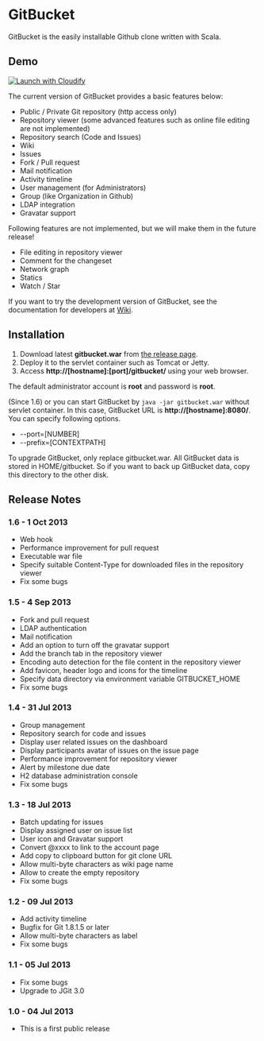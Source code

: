 GitBucket
=========

GitBucket is the easily installable Github clone written with Scala.

## Demo
[![Launch with Cloudify](http://rantav.github.io/cloudify-widget-pages/img/gh-button.png)](http://rantav.github.io/cloudify-widget-pages/gitbucket.html)


The current version of GitBucket provides a basic features below:

- Public / Private Git repository (http access only)
- Repository viewer (some advanced features such as online file editing are not implemented)
- Repository search (Code and Issues)
- Wiki
- Issues
- Fork / Pull request
- Mail notification
- Activity timeline
- User management (for Administrators)
- Group (like Organization in Github)
- LDAP integration
- Gravatar support

Following features are not implemented, but we will make them in the future release!

- File editing in repository viewer
- Comment for the changeset
- Network graph
- Statics
- Watch / Star

If you want to try the development version of GitBucket, see the documentation for developers at [Wiki](https://github.com/takezoe/gitbucket/wiki).

Installation
--------

1. Download latest **gitbucket.war** from [the release page](https://github.com/takezoe/gitbucket/releases).
2. Deploy it to the servlet container such as Tomcat or Jetty.
3. Access **http://[hostname]:[port]/gitbucket/** using your web browser.

The default administrator account is **root** and password is **root**.

(Since 1.6) or you can start GitBucket by ```java -jar gitbucket.war``` without servlet container. In this case, GitBucket URL is **http://[hostname]:8080/**. You can specify following options.

- --port=[NUMBER]
- --prefix=[CONTEXTPATH]

To upgrade GitBucket, only replace gitbucket.war. All GitBucket data is stored in HOME/gitbucket. So if you want to back up GitBucket data, copy this directory to the other disk.

Release Notes
--------
### 1.6 - 1 Oct 2013
- Web hook
- Performance improvement for pull request
- Executable war file
- Specify suitable Content-Type for downloaded files in the repository viewer
- Fix some bugs

### 1.5 - 4 Sep 2013
- Fork and pull request
- LDAP authentication
- Mail notification
- Add an option to turn off the gravatar support
- Add the branch tab in the repository viewer
- Encoding auto detection for the file content in the repository viewer
- Add favicon, header logo and icons for the timeline
- Specify data directory via environment variable GITBUCKET_HOME
- Fix some bugs

### 1.4 - 31 Jul 2013
- Group management
- Repository search for code and issues
- Display user related issues on the dashboard
- Display participants avatar of issues on the issue page
- Performance improvement for repository viewer
- Alert by milestone due date
- H2 database administration console
- Fix some bugs

### 1.3 - 18 Jul 2013
- Batch updating for issues
- Display assigned user on issue list
- User icon and Gravatar support
- Convert @xxxx to link to the account page
- Add copy to clipboard button for git clone URL
- Allow multi-byte characters as wiki page name
- Allow to create the empty repository
- Fix some bugs

### 1.2 - 09 Jul 2013
- Add activity timeline
- Bugfix for Git 1.8.1.5 or later
- Allow multi-byte characters as label
- Fix some bugs

### 1.1 - 05 Jul 2013
- Fix some bugs
- Upgrade to JGit 3.0

### 1.0 - 04 Jul 2013
- This is a first public release
